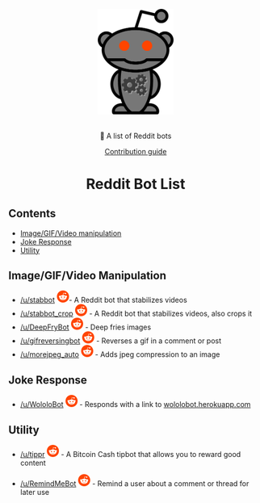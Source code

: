 <p align="center">
  <img src="/bot_snoo.png" width="150" alt="Reddit bot list"/>
  <br>
  <br>
</p>
<p align="center">🤖 A list of Reddit bots</p>
<p align="center">
  <a href="/CONTRIBUTING.md">Contribution guide</a>
</p>
<h1 align="center">Reddit Bot List</h1>
  
## Contents

- [Image/GIF/Video manipulation](#imagegifvideo-manipulation)
- [Joke Response](#joke-response)
- [Utility](#utility)

## Image/GIF/Video Manipulation

- [/u/stabbot](Bots/stabbot.md)  [![Link to User][extlink]](http://reddit.com/u/stabbot)- A Reddit bot that stabilizes videos
- [/u/stabbot_crop](Bots/stabbot_crop.md) [![Link to User][extlink]](http://reddit.com/u/stabbot_crop) - A Reddit bot that stabilizes videos, also crops it 
- [/u/DeepFryBot](Bots/DeepFryBot.md) [![Link to User][extlink]](http://reddit.com/u/DeepFryBot) - Deep fries images
- [/u/gifreversingbot](Bots/gifreversingbot.md) [![Link to User][extlink]](http://reddit.com/u/gifreversingbot) - Reverses a gif in a comment or post
- [/u/morejpeg_auto](Bots/morejpeg_auto.md) [![Link to User][extlink]](http://reddit.com/u/morejpeg_auto) - Adds jpeg compression to an image

## Joke Response

- [/u/WololoBot](Bots/WololoBot.md) [![Link to User][extlink]](http://reddit.com/u/WololoBot) - Responds with a link to [wololobot.herokuapp.com](https://wololobot.herokuapp.com)

## Utility

- [/u/tippr](Bots/tippr.md) [![Link to User][extlink]](http://reddit.com/u/tippr) - A Bitcoin Cash tipbot that allows you to reward good content

- [/u/RemindMeBot](Bots/RemindMeBot.md) [![Link to User][extlink]](http://reddit.com/u/RemindMeBot) - Remind a user about a comment or thread for later use

[extlink]: reddit_icon.png "Link to User"
